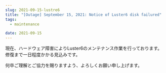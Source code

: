 ```yaml
---
slug: 2021-09-15-lustre6
title: "[Outage] September 15, 2021: Notice of Luster6 disk failured"
tags:
  - maintenance

date: 2021-09-15
---
```



<!-- truncate -->


現在、ハードウェア障害によりLuster6のメンテナンス作業を行っております。
修復まで一日程度かかる見込みです。

何卒ご理解とご協力を賜りますよう、よろしくお願い申し上げます。

